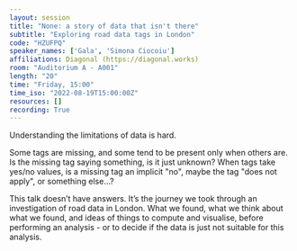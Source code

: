 ```yaml
---
layout: session
title: "None: a story of data that isn't there"
subtitle: "Exploring road data tags in London"
code: "HZUFPQ"
speaker_names: ['Gala', 'Simona Ciocoiu']
affiliations: Diagonal (https://diagonal.works)
room: "Auditorium A - A001"
length: "20"
time: "Friday, 15:00"
time_iso: "2022-08-19T15:00:00Z"
resources: []
recording: True
---
```


Understanding the limitations of data is hard.

Some tags are missing, and some tend to be present only when others are. Is the missing tag saying something, is it just unknown? When tags take yes/no values, is a missing tag an implicit &#34;no&#34;, maybe the tag &#34;does not apply&#34;, or something else…?

This talk doesn’t have answers. It’s the journey we took through an investigation of road data in London. What we found, what we think about what we found, and ideas of things to compute and visualise, before performing an analysis - or to decide if the data is just not suitable for this analysis.

